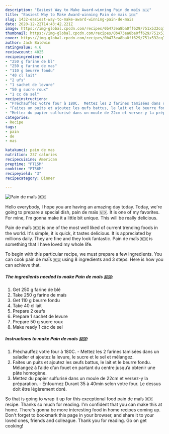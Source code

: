 ```yaml
---
description: "Easiest Way to Make Award-winning Pain de maïs 🇲🇽"
title: "Easiest Way to Make Award-winning Pain de maïs 🇲🇽"
slug: 1432-easiest-way-to-make-award-winning-pain-de-mais
date: 2020-12-22T14:43:42.221Z
image: https://img-global.cpcdn.com/recipes/0b473ea8ba0ff629/751x532cq70/pain-de-mais-🇲🇽-photo-principale-de-la-recette.jpg
thumbnail: https://img-global.cpcdn.com/recipes/0b473ea8ba0ff629/751x532cq70/pain-de-mais-🇲🇽-photo-principale-de-la-recette.jpg
cover: https://img-global.cpcdn.com/recipes/0b473ea8ba0ff629/751x532cq70/pain-de-mais-🇲🇽-photo-principale-de-la-recette.jpg
author: Jack Baldwin
ratingvalue: 4.6
reviewcount: 4025
recipeingredient:
- "250 g farine de bl"
- "250 g farine de mas"
- "110 g beurre fondu"
- "40 cl lait"
- "2 ufs"
- "1 sachet de levure"
- "50 g sucre roux"
- "1 cc de sel"
recipeinstructions:
- "Préchauffez votre four à 180C.  Mettez les 2 farines tamisées dans un saladier et ajoutez la levure, le sucre et le sel et mélangez."
- "Faites un puits et ajoutez les œufs battus, le lait et le beurre fondu. Mélangez à l’aide d’un fouet en partant du centre jusqu’à obtenir une pâte homogène."
- "Mettez du papier sulfurisé dans un moule de 22cm et versez-y la préparation.  Enfournez Durant 35 à 40min selon votre four. Le dessus doit être légèrement doré."
categories:
- Recipe
tags:
- pain
- de
- mas

katakunci: pain de mas 
nutrition: 237 calories
recipecuisine: American
preptime: "PT15M"
cooktime: "PT56M"
recipeyield: "3"
recipecategory: Dinner

---
```



![Pain de maïs 🇲🇽](https://img-global.cpcdn.com/recipes/0b473ea8ba0ff629/751x532cq70/pain-de-mais-🇲🇽-photo-principale-de-la-recette.jpg)

Hello everybody, I hope you are having an amazing day today. Today, we're going to prepare a special dish, pain de maïs 🇲🇽. It is one of my favorites. For mine, I'm gonna make it a little bit unique. This will be really delicious.

Pain de maïs 🇲🇽 is one of the most well liked of current trending foods in the world. It's simple, it is quick, it tastes delicious. It is appreciated by millions daily. They are fine and they look fantastic. Pain de maïs 🇲🇽 is something that I have loved my whole life.




To begin with this particular recipe, we must prepare a few ingredients. You can cook pain de maïs 🇲🇽 using 8 ingredients and 3 steps. Here is how you can achieve that.

<!--inarticleads1-->

##### The ingredients needed to make Pain de maïs 🇲🇽:

1. Get 250 g farine de blé
1. Take 250 g farine de maïs
1. Get 110 g beurre fondu
1. Take 40 cl lait
1. Prepare 2 œufs
1. Prepare 1 sachet de levure
1. Prepare 50 g sucre roux
1. Make ready 1 càc de sel




<!--inarticleads2-->

##### Instructions to make Pain de maïs 🇲🇽:

1. Préchauffez votre four à 180C.  - Mettez les 2 farines tamisées dans un saladier et ajoutez la levure, le sucre et le sel et mélangez.
1. Faites un puits et ajoutez les œufs battus, le lait et le beurre fondu. Mélangez à l’aide d’un fouet en partant du centre jusqu’à obtenir une pâte homogène.
1. Mettez du papier sulfurisé dans un moule de 22cm et versez-y la préparation.  - Enfournez Durant 35 à 40min selon votre four. Le dessus doit être légèrement doré.




So that is going to wrap it up for this exceptional food pain de maïs 🇲🇽 recipe. Thanks so much for reading. I'm confident that you can make this at home. There's gonna be more interesting food in home recipes coming up. Don't forget to bookmark this page in your browser, and share it to your loved ones, friends and colleague. Thank you for reading. Go on get cooking!
